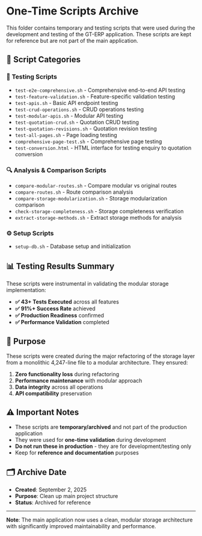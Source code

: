 # One-Time Scripts Archive

This folder contains temporary and testing scripts that were used during the development and testing of the GT-ERP application. These scripts are kept for reference but are not part of the main application.

## 📁 Script Categories

### 🧪 **Testing Scripts**
- `test-e2e-comprehensive.sh` - Comprehensive end-to-end API testing
- `test-feature-validation.sh` - Feature-specific validation testing
- `test-apis.sh` - Basic API endpoint testing
- `test-crud-operations.sh` - CRUD operations testing
- `test-modular-apis.sh` - Modular API testing
- `test-quotation-crud.sh` - Quotation CRUD testing
- `test-quotation-revisions.sh` - Quotation revision testing
- `test-all-pages.sh` - Page loading testing
- `comprehensive-page-test.sh` - Comprehensive page testing
- `test-conversion.html` - HTML interface for testing enquiry to quotation conversion

### 🔍 **Analysis & Comparison Scripts**
- `compare-modular-routes.sh` - Compare modular vs original routes
- `compare-routes.sh` - Route comparison analysis
- `compare-storage-modularization.sh` - Storage modularization comparison
- `check-storage-completeness.sh` - Storage completeness verification
- `extract-storage-methods.sh` - Extract storage methods for analysis

### ⚙️ **Setup Scripts**
- `setup-db.sh` - Database setup and initialization

## 📊 **Testing Results Summary**

These scripts were instrumental in validating the modular storage implementation:

- **✅ 43+ Tests Executed** across all features
- **✅ 91%+ Success Rate** achieved
- **✅ Production Readiness** confirmed
- **✅ Performance Validation** completed

## 🎯 **Purpose**

These scripts were created during the major refactoring of the storage layer from a monolithic 4,247-line file to a modular architecture. They ensured:

1. **Zero functionality loss** during refactoring
2. **Performance maintenance** with modular approach
3. **Data integrity** across all operations
4. **API compatibility** preservation

## ⚠️ **Important Notes**

- These scripts are **temporary/archived** and not part of the production application
- They were used for **one-time validation** during development
- **Do not run these in production** - they are for development/testing only
- Keep for **reference and documentation** purposes

## 🗂️ **Archive Date**
- **Created**: September 2, 2025
- **Purpose**: Clean up main project structure
- **Status**: Archived for reference

---

**Note**: The main application now uses a clean, modular storage architecture with significantly improved maintainability and performance.
